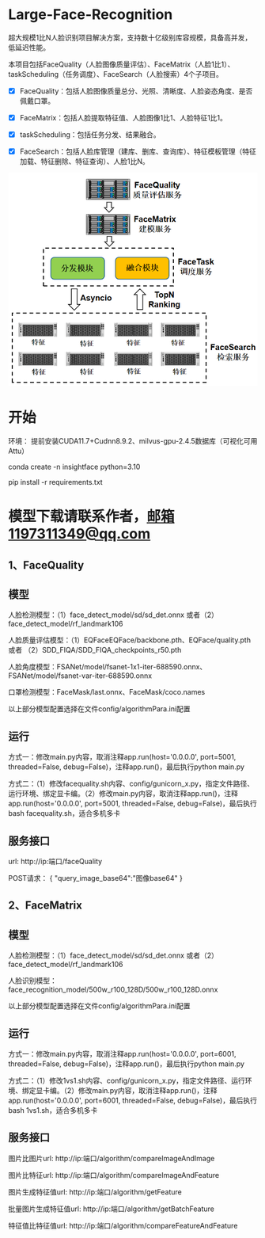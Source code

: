 # Large-Face-Recognition

超大规模1比N人脸识别项目解决方案，支持数十亿级别库容规模，具备高并发，低延迟性能。

本项目包括FaceQuality（人脸图像质量评估）、FaceMatrix（人脸1比1）、taskScheduling（任务调度）、FaceSearch（人脸搜索）4个子项目。

- [x] FaceQuality：包括人脸图像质量总分、光照、清晰度、人脸姿态角度、是否佩戴口罩。

- [x] FaceMatrix：包括人脸提取特征值、人脸图像1比1、人脸特征1比1。

- [x] taskScheduling：包括任务分发、结果融合。

- [x] FaceSearch：包括人脸库管理（建库、删库、查询库）、特征模板管理（特征加载、特征删除、特征查询）、人脸1比N。

<div align="left">
  <img src="https://github.com/wangjiaxing-00/Large-Face-Recognition/blob/main/images/1.png" width="640"/>
</div>

# 开始

环境： 提前安装CUDA11.7+Cudnn8.9.2、milvus-gpu-2.4.5数据库（可视化可用Attu）

conda create -n insightface python=3.10

pip install -r requirements.txt

# 模型下载请联系作者，邮箱1197311349@qq.com

## 1、FaceQuality

## 模型

人脸检测模型：（1）face_detect_model/sd/sd_det.onnx  或者（2）face_detect_model/rf_landmark106

人脸质量评估模型：（1）EQFaceEQFace/backbone.pth、EQFace/quality.pth   或者  （2）SDD_FIQA/SDD_FIQA_checkpoints_r50.pth

人脸角度模型：FSANet/model/fsanet-1x1-iter-688590.onnx、FSANet/model/fsanet-var-iter-688590.onnx

口罩检测模型：FaceMask/last.onnx、FaceMask/coco.names

以上部分模型配置选择在文件config/algorithmPara.ini配置

## 运行

方式一：修改main.py内容，取消注释app.run(host='0.0.0.0', port=5001, threaded=False, debug=False)，注释app.run()，最后执行python main.py

方式二：（1）修改facequality.sh内容、config/gunicorn_x.py，指定文件路径、运行环境、绑定显卡编。（2）修改main.py内容，取消注释app.run()，注释app.run(host='0.0.0.0', port=5001, threaded=False, debug=False)，最后执行bash facequality.sh，适合多机多卡

## 服务接口
url: http://ip:端口/faceQuality

POST请求：
{
    "query_image_base64":"图像base64"
}

## 2、FaceMatrix

## 模型

人脸检测模型：（1）face_detect_model/sd/sd_det.onnx  或者（2）face_detect_model/rf_landmark106

人脸识别模型：face_recognition_model/500w_r100_128D/500w_r100_128D.onnx

以上部分模型配置选择在文件config/algorithmPara.ini配置

## 运行

方式一：修改main.py内容，取消注释app.run(host='0.0.0.0', port=6001, threaded=False, debug=False)，注释app.run()，最后执行python main.py

方式二：（1）修改1vs1.sh内容、config/gunicorn_x.py，指定文件路径、运行环境、绑定显卡编。（2）修改main.py内容，取消注释app.run()，注释app.run(host='0.0.0.0', port=6001, threaded=False, debug=False)，最后执行bash 1vs1.sh，适合多机多卡

## 服务接口

图片比图片url: http://ip:端口/algorithm/compareImageAndImage

图片比特征url: http://ip:端口/algorithm/compareImageAndFeature

图片生成特征值url: http://ip:端口/algorithm/getFeature

批量图片生成特征值url: http://ip:端口/algorithm/getBatchFeature

特征值比特征值url: http://ip:端口/algorithm/compareFeatureAndFeature
